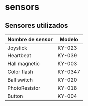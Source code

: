 # sensors

## Sensores utilizados
|Nombre de sensor|Modelo|
|-|-|
|Joystick|KY-023|
|Heartbeat|KY-039|
|Hall magnetic|KY-003|
|Color flash|KY-0347|
|Ball switch|KY-020|
|PhotoResistor|KY-018|
|Button|KY-004|
